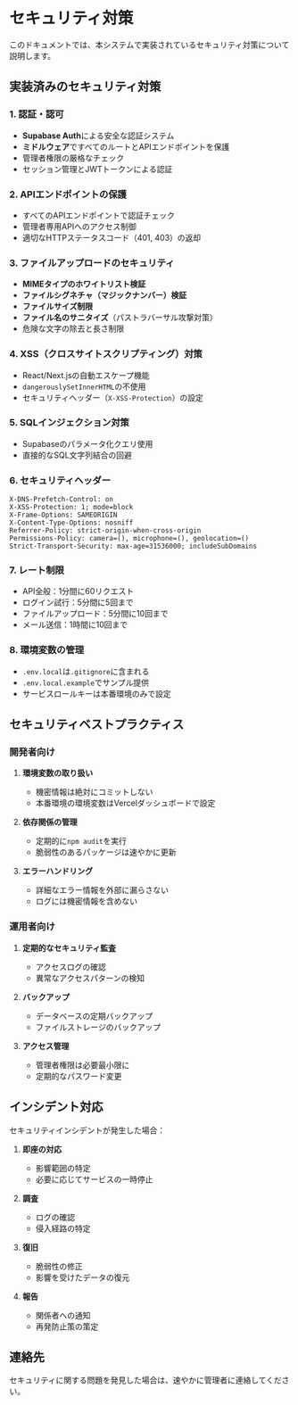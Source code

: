 # セキュリティ対策

このドキュメントでは、本システムで実装されているセキュリティ対策について説明します。

## 実装済みのセキュリティ対策

### 1. 認証・認可
- **Supabase Auth**による安全な認証システム
- **ミドルウェア**ですべてのルートとAPIエンドポイントを保護
- 管理者権限の厳格なチェック
- セッション管理とJWTトークンによる認証

### 2. APIエンドポイントの保護
- すべてのAPIエンドポイントで認証チェック
- 管理者専用APIへのアクセス制御
- 適切なHTTPステータスコード（401, 403）の返却

### 3. ファイルアップロードのセキュリティ
- **MIMEタイプのホワイトリスト検証**
- **ファイルシグネチャ（マジックナンバー）検証**
- **ファイルサイズ制限**
- **ファイル名のサニタイズ**（パストラバーサル攻撃対策）
- 危険な文字の除去と長さ制限

### 4. XSS（クロスサイトスクリプティング）対策
- React/Next.jsの自動エスケープ機能
- `dangerouslySetInnerHTML`の不使用
- セキュリティヘッダー（`X-XSS-Protection`）の設定

### 5. SQLインジェクション対策
- Supabaseのパラメータ化クエリ使用
- 直接的なSQL文字列結合の回避

### 6. セキュリティヘッダー
```
X-DNS-Prefetch-Control: on
X-XSS-Protection: 1; mode=block
X-Frame-Options: SAMEORIGIN
X-Content-Type-Options: nosniff
Referrer-Policy: strict-origin-when-cross-origin
Permissions-Policy: camera=(), microphone=(), geolocation=()
Strict-Transport-Security: max-age=31536000; includeSubDomains
```

### 7. レート制限
- API全般：1分間に60リクエスト
- ログイン試行：5分間に5回まで
- ファイルアップロード：5分間に10回まで
- メール送信：1時間に10回まで

### 8. 環境変数の管理
- `.env.local`は`.gitignore`に含まれる
- `.env.local.example`でサンプル提供
- サービスロールキーは本番環境のみで設定

## セキュリティベストプラクティス

### 開発者向け
1. **環境変数の取り扱い**
   - 機密情報は絶対にコミットしない
   - 本番環境の環境変数はVercelダッシュボードで設定

2. **依存関係の管理**
   - 定期的に`npm audit`を実行
   - 脆弱性のあるパッケージは速やかに更新

3. **エラーハンドリング**
   - 詳細なエラー情報を外部に漏らさない
   - ログには機密情報を含めない

### 運用者向け
1. **定期的なセキュリティ監査**
   - アクセスログの確認
   - 異常なアクセスパターンの検知

2. **バックアップ**
   - データベースの定期バックアップ
   - ファイルストレージのバックアップ

3. **アクセス管理**
   - 管理者権限は必要最小限に
   - 定期的なパスワード変更

## インシデント対応

セキュリティインシデントが発生した場合：

1. **即座の対応**
   - 影響範囲の特定
   - 必要に応じてサービスの一時停止

2. **調査**
   - ログの確認
   - 侵入経路の特定

3. **復旧**
   - 脆弱性の修正
   - 影響を受けたデータの復元

4. **報告**
   - 関係者への通知
   - 再発防止策の策定

## 連絡先

セキュリティに関する問題を発見した場合は、速やかに管理者に連絡してください。